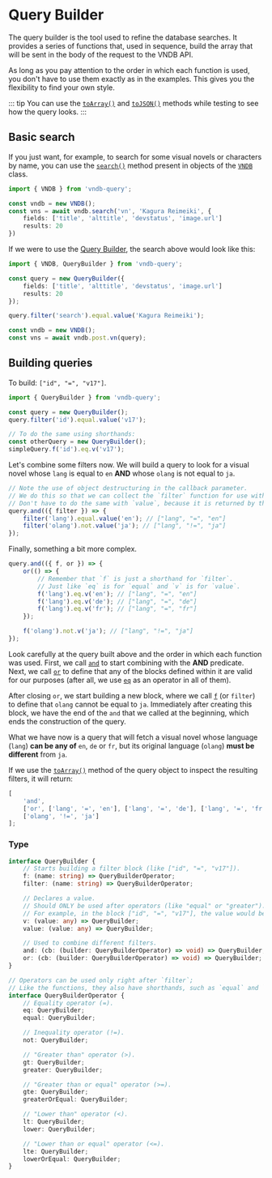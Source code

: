 # Query Builder

The query builder is the tool used to refine the database searches. It provides a series of functions that, used in sequence, build the array that will be sent in the body of the request to the VNDB API.

As long as you pay attention to the order in which each function is used, you don't have to use them exactly as in the examples. This gives you the flexibility to find your own style.

::: tip
You can use the [`toArray()`](https://tb.dev.br/vndb-query/api/classes/QueryBuilder.html#toArray) and [`toJSON()`](https://tb.dev.br/vndb-query/api/classes/QueryBuilder.html#toJSON) methods while testing to see how the query looks.
:::

## Basic search

If you just want, for example, to search for some visual novels or characters by name, you can use the [`search()`](https://tb.dev.br/vndb-query/api/classes/VNDB.html#search) method present in objects of the [`VNDB`](https://tb.dev.br/vndb-query/api/classes/VNDB.html) class.

```ts
import { VNDB } from 'vndb-query';

const vndb = new VNDB();
const vns = await vndb.search('vn', 'Kagura Reimeiki', {
    fields: ['title', 'alttitle', 'devstatus', 'image.url']
    results: 20
})
```

If we were to use the [Query Builder](https://tb.dev.br/vndb-query/api/classes/QueryBuilder.html), the search above would look like this:

```ts
import { VNDB, QueryBuilder } from 'vndb-query';

const query = new QueryBuilder({
    fields: ['title', 'alttitle', 'devstatus', 'image.url']
    results: 20
});

query.filter('search').equal.value('Kagura Reimeiki');

const vndb = new VNDB();
const vns = await vndb.post.vn(query);
```

## Building queries

To build: `["id", "=", "v17"]`.

```ts
import { QueryBuilder } from 'vndb-query';

const query = new QueryBuilder();
query.filter('id').equal.value('v17');

// To do the same using shorthands:
const otherQuery = new QueryBuilder();
simpleQuery.f('id').eq.v('v17');
```

Let's combine some filters now. We will build a query to look for a visual novel whose `lang` is equal to `en` **AND** whose `olang` is not equal to `ja`.

```ts
// Note the use of object destructuring in the callback parameter.
// We do this so that we can collect the `filter` function for use within `and`.
// Don't have to do the same with `value`, because it is returned by the `equal` operator.
query.and(({ filter }) => {
	filter('lang').equal.value('en'); // ["lang", "=", "en"]
	filter('olang').not.value('ja'); // ["lang", "!=", "ja"]
});
```

Finally, something a bit more complex.

```ts
query.and(({ f, or }) => {
	or(() => {
		// Remember that `f` is just a shorthand for `filter`.
		// Just like `eq` is for `equal` and `v` is for `value`.
		f('lang').eq.v('en'); // ["lang", "=", "en"]
		f('lang').eq.v('de'); // ["lang", "=", "de"]
		f('lang').eq.v('fr'); // ["lang", "=", "fr"]
	});

	f('olang').not.v('ja'); // ["lang", "!=", "ja"]
});
```

Look carefully at the query built above and the order in which each function was used. First, we call [`and`](https://tb.dev.br/vndb-query/api/classes/QueryBuilder.html#and) to start combining with the **AND** predicate. Next, we call [`or`](https://tb.dev.br/vndb-query/api/classes/QueryBuilder.html#or) to define that any of the blocks defined within it are valid for our purposes (after all, we use [`eq`](https://tb.dev.br/vndb-query/api/classes/QueryBuilderOperator.html#eq) as an operator in all of them).

After closing `or`, we start building a new block, where we call [`f`](https://tb.dev.br/vndb-query/api/classes/QueryBuilder.html#f) (or `filter`) to define that `olang` cannot be equal to `ja`. Immediately after creating this block, we have the end of the `and` that we called at the beginning, which ends the construction of the query.

What we have now is a query that will fetch a visual novel whose language (`lang`) **can be any of** `en`, `de` or `fr`, but its original language (`olang`) **must be different** from `ja`.

If we use the [`toArray()`](https://tb.dev.br/vndb-query/api/classes/QueryBuilder.html#toArray) method of the query object to inspect the resulting filters, it will return:

```js
[
	'and',
	['or', ['lang', '=', 'en'], ['lang', '=', 'de'], ['lang', '=', 'fr']],
	['olang', '!=', 'ja']
];
```

### Type

```ts
interface QueryBuilder {
	// Starts building a filter block (like ["id", "=", "v17"]).
	f: (name: string) => QueryBuilderOperator;
	filter: (name: string) => QueryBuilderOperator;

	// Declares a value.
	// Should ONLY be used after operators (like "equal" or "greater").
	// For example, in the block ["id", "=", "v17"], the value would be "v17".
	v: (value: any) => QueryBuilder;
	value: (value: any) => QueryBuilder;

	// Used to combine different filters.
	and: (cb: (builder: QueryBuilderOperator) => void) => QueryBuilder;
	or: (cb: (builder: QueryBuilderOperator) => void) => QueryBuilder;
}

// Operators can be used only right after `filter`;
// Like the functions, they also have shorthands, such as `equal` and `eq`.
interface QueryBuilderOperator {
	// Equality operator (=).
	eq: QueryBuilder;
	equal: QueryBuilder;

	// Inequality operator (!=).
	not: QueryBuilder;

	// "Greater than" operator (>).
	gt: QueryBuilder;
	greater: QueryBuilder;

	// "Greater than or equal" operator (>=).
	gte: QueryBuilder;
	greaterOrEqual: QueryBuilder;

	// "Lower than" operator (<).
	lt: QueryBuilder;
	lower: QueryBuilder;

	// "Lower than or equal" operator (<=).
	lte: QueryBuilder;
	lowerOrEqual: QueryBuilder;
}
```
